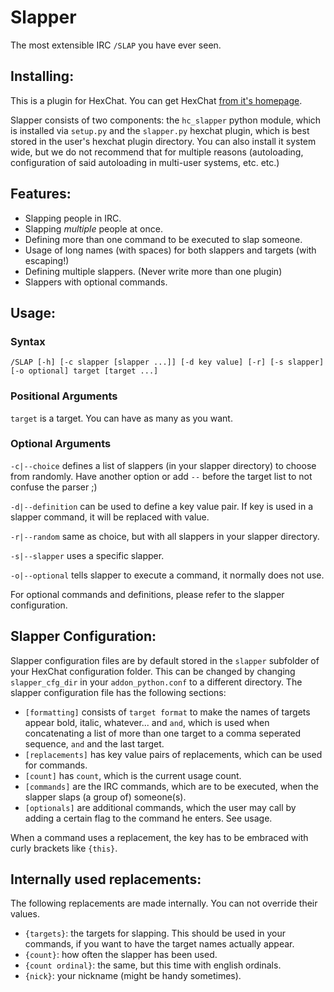 Slapper
=======

The most extensible IRC `/SLAP` you have ever seen.

Installing:
----------
This is a plugin for HexChat. You can get HexChat [from it's homepage](http://hexchat.github.io "Hexchat Homepage").

Slapper consists of two components: the `hc_slapper` python module, which is installed via `setup.py` and the `slapper.py` hexchat plugin, which is best stored in the user's hexchat plugin directory. You can also install it system wide, but we do not recommend that for multiple reasons (autoloading, configuration of said autoloading in multi-user systems, etc. etc.)

Features:
------
* Slapping people in IRC.
* Slapping *multiple* people at once.
* Defining more than one command to be executed to slap someone.
* Usage of long names (with spaces) for both slappers and targets (with escaping!)
* Defining multiple slappers. (Never write more than one plugin)
* Slappers with optional commands.

Usage:
------
### Syntax
`/SLAP [-h] [-c slapper [slapper ...]] [-d key value] [-r] [-s slapper] [-o optional] target [target ...]`
### Positional Arguments
`target` is a target. You can have as many as you want.
### Optional Arguments
`-c|--choice` defines a list of slappers (in your slapper directory) to choose from randomly. Have another option or add `--` before the target list to not confuse the parser ;)

`-d|--definition` can be used to define a key value pair. If key is used in a slapper command, it will be replaced with value.

`-r|--random` same as choice, but with all slappers in your slapper directory.

`-s|--slapper` uses a specific slapper.

`-o|--optional` tells slapper to execute a command, it normally does not use.

For optional commands and definitions, please refer to the slapper configuration.

Slapper Configuration:
------
Slapper configuration files are by default stored in the `slapper` subfolder of your HexChat configuration folder. This can be changed by changing `slapper_cfg_dir` in your `addon_python.conf` to a different directory. The slapper configuration file has the following sections:

* `[formatting]` consists of `target format` to make the names of targets appear bold, italic, whatever... and `and`, which is used when concatenating a list of more than one target to a comma seperated sequence, `and` and the last target.
* `[replacements]` has key value pairs of replacements, which can be used for commands.
* `[count]` has `count`, which is the current usage count.
* `[commands]` are the IRC commands, which are to be executed, when the slapper slaps (a group of) someone(s).
* `[optionals]` are additional commands, which the user may call by adding a certain flag to the command he enters. See usage.



When a command uses a replacement, the key has to be embraced with curly brackets like `{this}`.

Internally used replacements:
-----
The following replacements are made internally. You can not override their values.

* `{targets}`: the targets for slapping. This should be used in your commands, if you want to have the target names actually appear.
* `{count}`: how often the slapper has been used.
* `{count ordinal}`: the same, but this time with english ordinals.
* `{nick}`: your nickname (might be handy sometimes).
